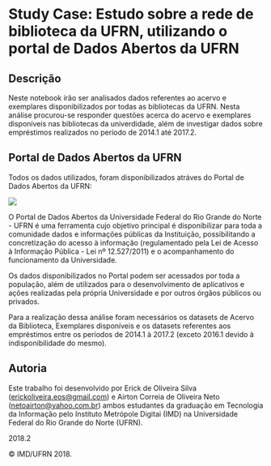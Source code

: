 # Study Case: Estudo sobre a rede de biblioteca da UFRN, utilizando o portal de Dados Abertos da UFRN

## Descrição
Neste notebook irão ser analisados dados referentes ao acervo e exemplares disponibilizados por todas as bibliotecas da UFRN. Nesta análise procurou-se responder questões acerca do acervo e exemplares disponíveis nas bibliotecas da univerdidade, além de investigar dados sobre empréstimos realizados no período de 2014.1 até 2017.2.

## Portal de Dados Abertos da UFRN

Todos os dados utilizados, foram disponibilizados atráves do Portal de Dados Abertos da UFRN:

<img src="http://dados.ufrn.br/base/images/logo-dados-abertos-ufrn.png">

O Portal de Dados Abertos da Universidade Federal do Rio Grande do Norte - UFRN é uma ferramenta cujo objetivo principal é disponibilizar para toda a comunidade dados e informações públicas da Instituição, possibilitando a concretização do acesso à informação (regulamentado pela Lei de Acesso à Informação Pública - Lei nº 12.527/2011) e o acompanhamento do funcionamento da Universidade.

Os dados disponibilizados no Portal podem ser acessados por toda a população, além de utilizados para o desenvolvimento de aplicativos e ações realizadas pela própria Universidade e por outros órgãos públicos ou privados.

Para a realização dessa análise foram necessários os datasets de Acervo da Biblioteca, Exemplares disponíveis e os datasets referentes aos empréstimos entre os períodos de 2014.1 à 2017.2 (exceto 2016.1 devido à indisponibilidade do mesmo).

## Autoria 

Este trabalho foi desenvolvido por Erick de Oliveira Silva (<erickoliveira.eos@gmail.com>) e Airton Correia de Oliveira Neto (<netoairton@yahoo.com.br>) ambos estudantes da graduação em Tecnologia da Informação pelo Instituto Metrópole Digitai (IMD) na Universidade Federal do Rio Grande do Norte (UFRN).

2018.2

&copy; IMD/UFRN 2018.
